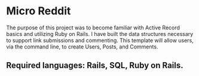 # Micro Reddit

The purpose of this project was to become familiar with Active Record basics and utilizing Ruby on Rails. I have built the data structures necessary to support link submissions and commenting. This template will allow users, via the command line, to create Users, Posts, and Comments.

## Required languages: Rails, SQL, Ruby on Rails.